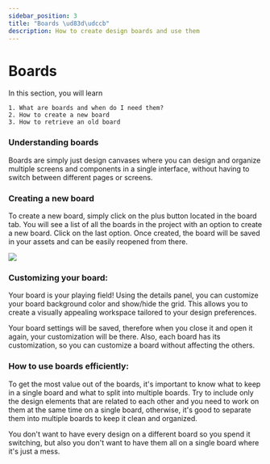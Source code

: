 ```yaml
---
sidebar_position: 3
title: "Boards \ud83d\udccb"
description: How to create design boards and use them  
---
```


# Boards

In this section, you will learn
```
1. What are boards and when do I need them?
2. How to create a new board
3. How to retrieve an old board

```

### Understanding boards

Boards are simply just design canvases where you can design and organize multiple screens and components in a single interface, without having to switch between different pages or screens.

### Creating a new board

To create a new board, simply click on the plus button located in the board tab. You will see a list of all the boards in the project with an option to create a new board. Click on the last option. Once created, the board will be saved in your assets and can be easily reopened from there.

![](./img/boards.gif)


### Customizing your board:

Your board is your playing field! Using the details panel, you can customize your board background color and show/hide the grid. This allows you to create a visually appealing workspace tailored to your design preferences.

Your board settings will be saved, therefore when you close it and open it again, your customization will be there. Also, each board has its customization, so you can customize a board without affecting the others.

 
### How to use boards efficiently:

To get the most value out of the boards, it's important to know what to keep in a single board and what to split into multiple boards. Try to include only the design elements that are related to each other and you need to work on them at the same time on a single board, otherwise, it's good to separate them into multiple boards to keep it clean and organized. 

You don't want to have every design on a different board so you spend it switching, but also you don't want to have them all on a single board where it's just a mess.



